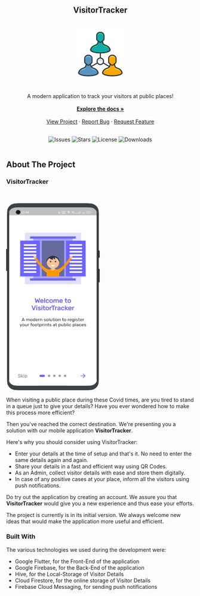 <!-- PROJECT LOGO -->
<br />

<h2 align="center">VisitorTracker</h2>
<br />

<div align="center">
  <a href="https://github.com/RahulMahesh62/Visitor-Tracker">
    <img src="https://github.com/RahulMahesh62/Visitor-Tracker/blob/main/Screenshots/logo.png" alt="Logo" width="140" height="140">
  </a>
<br />
<br />
  <p align="center">
    A modern application to track your visitors at public places!
    <br />
    <br />
    <a href="https://rahulmahesh.tech/visitortracker-our-final-year-main-project"><strong>Explore the docs »</strong></a>
    <br />
    <br />
    <a href="https://github.com/RahulMahesh62/Visitor-Tracker">View Project</a>
    ·
    <a href="https://github.com/RahulMahesh62/Visitor-Tracker/issues">Report Bug</a>
    ·
    <a href="https://github.com/RahulMahesh62/Visitor-Tracker/issues">Request Feature</a>
  </p>
<br />
<div align="center">
<img src="https://img.shields.io/github/issues/RahulMahesh62/Visitor-Tracker?style=for-the-badge" alt="Issues" />
<img src="https://img.shields.io/github/stars/RahulMahesh62/Visitor-Tracker?style=for-the-badge" alt="Stars" />
<img src="https://img.shields.io/github/license/RahulMahesh62/Visitor-Tracker?style=for-the-badge" alt="License" />
<img src="https://img.shields.io/github/downloads/rahulmahesh62/Visitor-Tracker/total?style=for-the-badge" alt="Downloads" />
</div>
<br />
</div>


<!-- ABOUT THE PROJECT -->
## About The Project

<h3 align="left">VisitorTracker</h3>
<br />
<p align="left">
  <a href="https://github.com/RahulMahesh62/Visitor-Tracker">
    <img src="https://github.com/RahulMahesh62/Visitor-Tracker/blob/main/Screenshots/welcome_screen.png" alt="Welcome Screen" width="250" height="500">
  </a>
<br />

When visiting a public place during these Covid times, are you tired to stand in a queue just to give your details? Have you ever wondered how to make this process more efficient?

Then you've reached the correct destination. We're presenting you a solution with our mobile application **VisitorTracker**.

Here's why you should consider using VisitorTracker:
* Enter your details at the time of setup and that's it. No need to enter the same details again and again.
* Share your details in a fast and efficient way using QR Codes.
* As an Admin, collect visitor details with ease and store them digitally. 
* In case of any positive cases at your place, inform all the visitors using push notifications.

Do try out the application by creating an account. We assure you that **VisitorTracker** would give you a new experience and thus ease your efforts. 

The project is currently is in its initial version. We always welcome new ideas that would make the application more useful and efficient.

### Built With

The various technologies we used during the development were:

- Google Flutter, for the Front-End of the application
- Google Firebase, for the Back-End of the application
- Hive, for the Local-Storage of Visitor Details
- Cloud Firestore, for the online storage of Visitor Details
- Firebase Cloud Messaging, for sending push notifications
